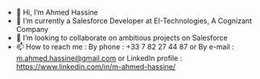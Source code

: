 - 👋 Hi, I’m Ahmed Hassine
- 🌱 I’m currently a Salesforce Developer at EI-Technologies, A Cognizant Company
- 💞️ I’m looking to collaborate on ambitious projects on Salesforce
- 📫 How to reach me : By phone : +33 7 82 27 44 87 or By e-mail : m.ahmed.hassine@gmail.com or LinkedIn profile : https://www.linkedin.com/in/m-ahmed-hassine/
